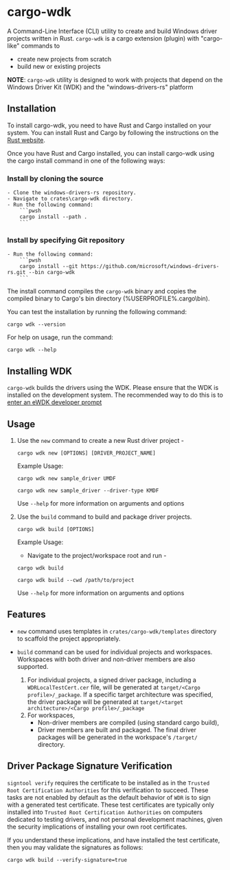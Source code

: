 # cargo-wdk

A Command-Line Interface (CLI) utility to create and build Windows driver projects written in Rust. 
`cargo-wdk` is a cargo extension (plugin) with "cargo-like" commands to
- create new projects from scratch 
- build new or existing projects

**NOTE**: `cargo-wdk` utility is designed to work with projects that depend on the Windows Driver Kit (WDK) and the "windows-drivers-rs" platform

## Installation

To install cargo-wdk, you need to have Rust and Cargo installed on your system. 
You can install Rust and Cargo by following the instructions on the [Rust website](https://www.rust-lang.org/tools/install).

Once you have Rust and Cargo installed, you can install cargo-wdk using the cargo install command in one of the following ways:

### Install by cloning the source
    - Clone the windows-drivers-rs repository.
    - Navigate to crates\cargo-wdk directory.
    - Run the following command:
        ```pwsh
        cargo install --path .
        ```

### Install by specifying Git repository
    - Run the following command:
        ```pwsh
        cargo install --git https://github.com/microsoft/windows-drivers-rs.git --bin cargo-wdk
        ```

The install command compiles the `cargo-wdk` binary and copies the compiled binary to Cargo's bin directory (%USERPROFILE%.cargo\bin).

You can test the installation by running the following command:
```pwsh
cargo wdk --version
```

For help on usage, run the command:
```pwsh
cargo wdk --help
```

## Installing WDK

`cargo-wdk` builds the drivers using the WDK. Please ensure that the WDK is installed on the development system.
The recommended way to do this is to [enter an eWDK developer prompt](https://learn.microsoft.com/en-us/windows-hardware/drivers/develop/using-the-enterprise-wdk#getting-started)

## Usage

1. Use the `new` command to create a new Rust driver project - 
    ```pwsh
    cargo wdk new [OPTIONS] [DRIVER_PROJECT_NAME]
    ```
    
    Example Usage:
    ```pwsh
    cargo wdk new sample_driver UMDF
    ```
    ```pwsh
    cargo wdk new sample_driver --driver-type KMDF
    ```

    Use `--help` for more information on arguments and options

2. Use the `build` command to build and package driver projects.
    ```pwsh
    cargo wdk build [OPTIONS]
    ```
    
    Example Usage: 
    * Navigate to the project/workspace root and run - 
    ```pwsh 
    cargo wdk build 
    ```
    ```pwsh 
    cargo wdk build --cwd /path/to/project
    ```

    Use `--help` for more information on arguments and options

## Features

- `new` command uses templates in `crates/cargo-wdk/templates` directory to scaffold the project appropriately.

- `build` command can be used for individual projects and workspaces. Workspaces with both driver and non-driver members are also supported.

    1. For individual projects, a signed driver package, including a `WDRLocalTestCert.cer` file, will be generated at `target/<Cargo profile>/_package`. If a specific target architecture was specified, the driver package will be generated at `target/<target architecture>/<Cargo profile>/_package`
    2. For workspaces, 
        - Non-driver members are compiled (using standard cargo build), 
        - Driver members are built and packaged. The final driver packages will be generated in the workspace's `/target/` directory.


## Driver Package Signature Verification

`signtool verify` requires the certificate to be installed as in the `Trusted Root Certification Authorities` for this verification to succeed. These tasks are not enabled by default as the default behavior of `WDR` is to sign with a generated test certificate. These test certificates are typically only installed into `Trusted Root Certification Authorities` on computers dedicated to testing drivers, and not personal development machines, given the security implications of installing your own root certificates.

If you understand these implications, and have installed the test certificate, then you may validate the signatures as follows:

```pwsh
cargo wdk build --verify-signature=true
```